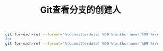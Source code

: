 ﻿---
title: 'Git查看分支的创建人'
excerpt: ""
categories: Git
tags: Git
---

```bash
 git for-each-ref --format='%(committerdate) %09 %(authorname) %09 %(refname)' | sort -k5n -k2M -k3n -k4n
 #or 
 git for-each-ref --format='%(committerdate) %09 %(authorname) %09 %(refname)' | sort -k5n -k2M -k3n -k4n|grep 分支名
```
